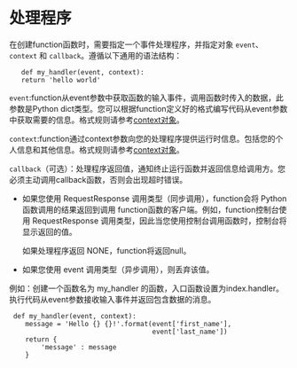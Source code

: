 # 处理程序

在创建function函数时，需要指定一个事件处理程序，并指定对象 `event`、`context` 和 `callback`。遵循以下通用的语法结构：
```
   def my_handler(event, context):
   return 'hello world'
   ```
   

`event`:function从event参数中获取函数的输入事件，调用函数时传入的数据，此参数是Python dict类型。您可以根据function定义好的格式编写代码从event参数中获取需要的信息。格式规则请参考[context对象](../../../../Operation-Guide/invokefunction/triggermanagement/configtigger-event.md)。

 

`context`:function通过context参数向您的处理程序提供运行时信息。包括您的个人信息和其他信息。格式规则请参考[context对象](../python/context.md)。

 

`callback`（可选）：处理程序返回值，通知终止运行函数并返回信息给调用方。您必须主动调用callback函数，否则会出现超时错误。

* 如果您使用 RequestResponse 调用类型（同步调用），function会将 Python 函数调用的结果返回到调用 function函数的客户端。例如，function控制台使用 RequestResponse 调用类型，因此当您使用控制台调用函数时，控制台将显示返回的值。

  如果处理程序返回 NONE，function将返回null。

* 如果您使用 event 调用类型（异步调用），则丢弃该值。

例如：创建一个函数名为 my_handler 的函数，入口函数设置为index.handler。执行代码从event参数接收输入事件并返回包含数据的消息。
```
 def my_handler(event, context):
    message = 'Hello {} {}!'.format(event['first_name'], 
                                    event['last_name'])  
    return { 
        'message' : message
    }  
```

